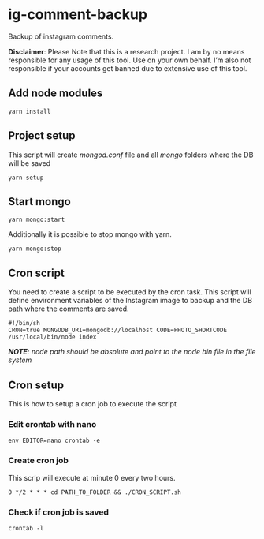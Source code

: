 # ig-comment-backup
Backup of instagram comments.

**Disclaimer**: Please Note that this is a research project. I am by no means responsible for any usage of this tool. Use on your own behalf. I’m also not responsible if your accounts get banned due to extensive use of this tool.

## Add node modules
```
yarn install
```

## Project setup
This script will create *mongod.conf* file and all *mongo* folders where the DB will be saved
```
yarn setup
```

## Start mongo
```
yarn mongo:start
```

Additionally it is possible to stop mongo with yarn.
```
yarn mongo:stop
```

## Cron script
You need to create a script to be executed by the cron task. This script will define environment variables of the Instagram image to backup and the DB path where the comments are saved.
```
#!/bin/sh
CRON=true MONGODB_URI=mongodb://localhost CODE=PHOTO_SHORTCODE /usr/local/bin/node index
```
*__NOTE__: node path should be absolute and point to the node bin file in the file system*

## Cron setup
This is how to setup a cron job to execute the script

### Edit crontab with nano
```
env EDITOR=nano crontab -e
```

### Create cron job
This scrip will execute at minute 0 every two hours.

```
0 */2 * * * cd PATH_TO_FOLDER && ./CRON_SCRIPT.sh
```

### Check if cron job is saved
```
crontab -l
```